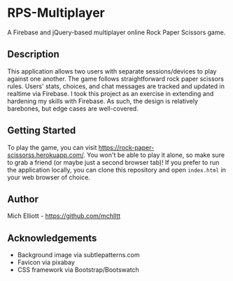 # RPS-Multiplayer
A Firebase and jQuery-based multiplayer online Rock Paper Scissors game.

## Description
This application allows two users with separate sessions/devices to play against one another. The game follows straightforward rock paper scissors rules. Users' stats, choices, and chat messages are tracked and updated in realtime via Firebase. I took this project as an exercise in extending and hardening my skills with Firebase. As such, the design is relatively barebones, but edge cases are well-covered.

## Getting Started
To play the game, you can visit https://rock-paper-scissorss.herokuapp.com/. You won't be able to play it alone, so make sure to grab a friend (or maybe just a second browser tab)! If you prefer to run the application locally, you can clone this repository and open `index.html` in your web browser of choice.

## Author
Mich Elliott - https://github.com/mchlltt

## Acknowledgements
- Background image via subtlepatterns.com
- Favicon via pixabay
- CSS framework via Bootstrap/Bootswatch
